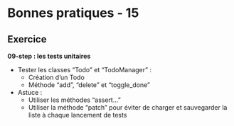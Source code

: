 <!-- .slide: class="exercice sfeir-bg-pink" -->

# Bonnes pratiques - 15

## Exercice

**09-step : les tests unitaires**

* Tester les classes “Todo” et “TodoManager” :
  * Création d’un Todo
  * Méthode “add”, “delete” et “toggle_done”
* Astuce :
  * Utiliser les méthodes “assert…”
  * Utiliser la méthode “patch” pour éviter de charger et sauvegarder la liste à chaque lancement de tests
